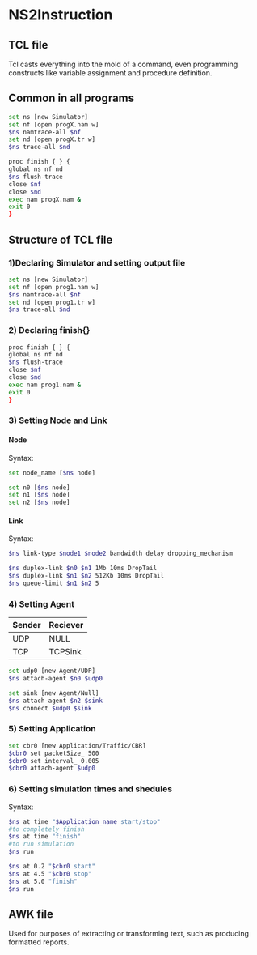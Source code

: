 # NS2Instruction

## TCL file

Tcl casts everything into the mold of a command, even programming constructs like variable assignment and procedure definition.

## Common in all programs
```bash
set ns [new Simulator]
set nf [open progX.nam w]
$ns namtrace-all $nf
set nd [open progX.tr w]
$ns trace-all $nd

proc finish { } {
global ns nf nd
$ns flush-trace
close $nf
close $nd
exec nam progX.nam &
exit 0
}

```


## Structure of TCL file

### 1)Declaring Simulator and setting output file
```bash
set ns [new Simulator]
set nf [open prog1.nam w]
$ns namtrace-all $nf
set nd [open prog1.tr w]
$ns trace-all $nd
```
### 2) Declaring finish{}
```bash
proc finish { } {
global ns nf nd
$ns flush-trace
close $nf
close $nd
exec nam prog1.nam &
exit 0
}
```

### 3) Setting Node and Link
#### Node
Syntax:
```bash
set node_name [$ns node]
```

```bash
set n0 [$ns node]
set n1 [$ns node]
set n2 [$ns node]
```
#### Link
Syntax:
```bash
$ns link-type $node1 $node2 bandwidth delay dropping_mechanism
```

```bash
$ns duplex-link $n0 $n1 1Mb 10ms DropTail
$ns duplex-link $n1 $n2 512Kb 10ms DropTail
$ns queue-limit $n1 $n2 5
```
### 4) Setting Agent

|Sender|Reciever|
|---|---|
|UDP|NULL|
|TCP|TCPSink|
```bash
set udp0 [new Agent/UDP]
$ns attach-agent $n0 $udp0
```
```bash
set sink [new Agent/Null]
$ns attach-agent $n2 $sink
$ns connect $udp0 $sink
```

### 5) Setting Application
```bash
set cbr0 [new Application/Traffic/CBR]
$cbr0 set packetSize_ 500
$cbr0 set interval_ 0.005
$cbr0 attach-agent $udp0
```

### 6) Setting simulation times and shedules
Syntax:
```bash
$ns at time "$Application_name start/stop"
#to completely finish
$ns at time "finish"
#to run simulation
$ns run
```
```bash
$ns at 0.2 "$cbr0 start"
$ns at 4.5 "$cbr0 stop"
$ns at 5.0 "finish"
$ns run
```


## AWK file

Used for purposes of extracting or transforming text, such as producing formatted reports.
